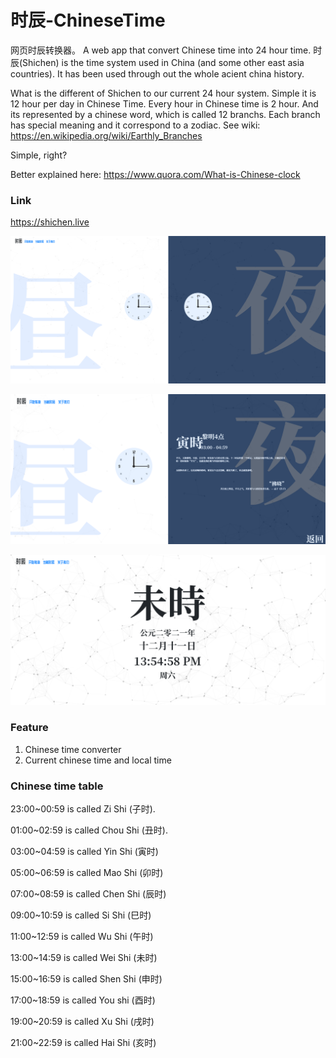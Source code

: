 # 时辰-ChineseTime
网页时辰转换器。 A web app that convert Chinese time into 24 hour time.
时辰(Shichen) is the time system used in China (and some other east asia countries).
It has been used through out the whole acient china history.

What is the different of Shichen to our current 24 hour system.
Simple it is 12 hour per day in Chinese Time. Every hour in Chinese time is 2 hour.
And its represented by a chinese word, which is called 12 branchs.
Each branch has special meaning and it correspond to a zodiac.
See wiki: https://en.wikipedia.org/wiki/Earthly_Branches

Simple, right?

Better explained here: https://www.quora.com/What-is-Chinese-clock

### Link
https://shichen.live

![1](/1.png)

![2](/2.png)

![3](/3.png)

### Feature
1. Chinese time converter
2. Current chinese time and local time

### Chinese time table

23:00~00:59 is called Zi Shi (子时).

01:00~02:59 is called Chou Shi (丑时).

03:00~04:59 is called Yin Shi (寅时)

05:00~06:59 is called Mao Shi (卯时)

07:00~08:59 is called Chen Shi (辰时)

09:00~10:59 is called Si Shi (巳时)

11:00~12:59 is called Wu Shi (午时)

13:00~14:59 is called Wei Shi (未时)

15:00~16:59 is called Shen Shi (申时)

17:00~18:59 is called You shi (酉时)

19:00~20:59 is called Xu Shi (戌时)

21:00~22:59 is called Hai Shi (亥时)
